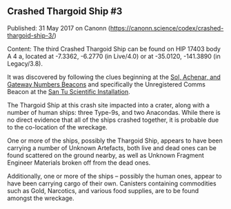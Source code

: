 ## Crashed Thargoid Ship #3

Published: 31 May 2017 on Canonn (https://canonn.science/codex/crashed-thargoid-ship-3/)

Content: The third Crashed Thargoid Ship can be found on HIP 17403 body A 4 a, located at -7.3362, -6.2770 (in Live/4.0) or at -35.0120, -141.3890 (in Legacy/3.8).

It was discovered by following the clues beginning at the [Sol, Achenar, and Gateway Numbers Beacons](https://canonn.science/codex/solachenargateway-numbers-beacon-mystery/) and specifically the Unregistered Comms Beacon at the [San Tu Scientific Installation](https://canonn.science/codex/san-tu-scientific-installation/).

The Thargoid Ship at this crash site impacted into a crater, along with a number of human ships: three Type-9s, and two Anacondas. While there is no direct evidence that all of the ships crashed together, it is probable due to the co-location of the wreckage.

One or more of the ships, possibly the Thargoid Ship, appears to have been carrying a number of Unknown Artefacts, both live and dead ones can be found scattered on the ground nearby, as well as Unknown Fragment Engineer Materials broken off from the dead ones.

Additionally, one or more of the ships – possibly the human ones, appear to have been carrying cargo of their own. Canisters containing commodities such as Gold, Narcotics, and various food supplies, are to be found amongst the wreckage.
